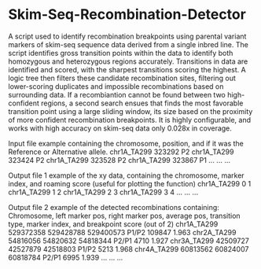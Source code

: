 # Skim-Seq-Recombination-Detector

A script used to identify recombination breakpoints using parental variant markers of skim-seq sequence data derived from a single inbred line.
The script identifies gross transition points within the data to identify both homozygous and heterozygous regions accurately.
Transitions in data are identified and scored, with the sharpest transitions scoring the highest. 
A logic tree then filters these candidate recombination sites, filtering out lower-scoring duplicates and impossible recombinations based on surrounding data.
If a recombiantion cannot be found between two high-confident regions, a second search ensues that finds the most favorable transition point
using a large sliding window, its size based on the proximity of more confident recombination breakpoints.
It is highly configurable, and works with high accuracy on skim-seq data only 0.028x in coverage.

Input file example containing the chromosome, position, and if it was the Reference or Alternative allele.
chr1A_TA299   323292  P2
chr1A_TA299   323424  P2
chr1A_TA299   323528  P2
chr1A_TA299   323867  P1
...    ... ...

Output file 1 example of the xy data, containing the chromosome, marker index, and roaming score (useful for plotting the function)
chr1A_TA299     0       1
chr1A_TA299     1       2
chr1A_TA299     2       3
chr1A_TA299     3       4
...    ... ...

Output file 2 example of the detected recombinations containing:
Chromosome, left marker pos, right marker pos, average pos, transition type, marker index, and breakpoint score (out of 2)
chr1A_TA299     529372358       529428788       529400573       P1/P2   109847  1.963
chr2A_TA299     54816056        54820632        54818344        P2/P1   4710    1.927
chr3A_TA299     42509727        42527879        42518803        P1/P2   5213    1.968
chr4A_TA299     60813562        60824007        60818784        P2/P1   6995    1.939
...    ... ...
